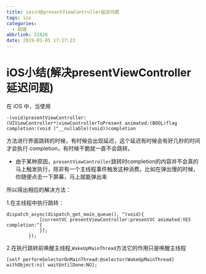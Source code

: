 ```yaml
---
title: ios小结presentViewController延迟问题
tags: ios
categories:
  - 前端
abbrlink: 21826
date: 2019-01-05 17:17:23
---
```


# iOS小结(解决presentViewController延迟问题)

在 iOS 中，当使用

```
-(void)presentViewController:(UIViewController*)viewControllerToPresent animated:(BOOL)flag completion:(void (^__nullable)(void))completion
```

方法进行界面跳转的时候，有时候会出现延迟，这个延迟有时候会有好几秒的时间才会执行 completion，有时候干脆就一直不会跳转。

* 由于某种原因，`presentViewController`跳转时completion的内容并不会真的马上触发执行，除非有一个主线程事件触发这种消费。比如在弹出慢的时候，你随便点击一下屏幕，马上就能弹出来

所以得出相应的解决方法：

1.在主线程中执行跳转：

```
dispatch_async(dispatch_get_main_queue(), ^(void){
            [currentVC presentViewController:presentVC animated:YES completion:^{
            }];
        });
```

2.在执行跳转前唤醒主线程,`WakeUpMainThread`方法它的作用只是唤醒主线程

```
[self performSelectorOnMainThread:@selector(WakeUpMainThread) withObject:nil waitUntilDone:NO];
```